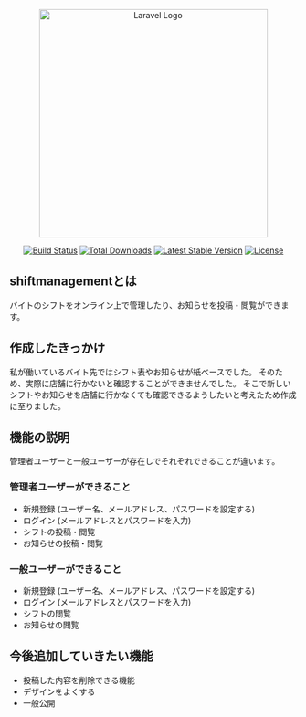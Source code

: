 <p align="center"><a href="https://laravel.com" target="_blank"><img src="https://raw.githubusercontent.com/laravel/art/master/logo-lockup/5%20SVG/2%20CMYK/1%20Full%20Color/laravel-logolockup-cmyk-red.svg" width="400" alt="Laravel Logo"></a></p>

<p align="center">
<a href="https://github.com/laravel/framework/actions"><img src="https://github.com/laravel/framework/workflows/tests/badge.svg" alt="Build Status"></a>
<a href="https://packagist.org/packages/laravel/framework"><img src="https://img.shields.io/packagist/dt/laravel/framework" alt="Total Downloads"></a>
<a href="https://packagist.org/packages/laravel/framework"><img src="https://img.shields.io/packagist/v/laravel/framework" alt="Latest Stable Version"></a>
<a href="https://packagist.org/packages/laravel/framework"><img src="https://img.shields.io/packagist/l/laravel/framework" alt="License"></a>
</p>

## shiftmanagementとは

バイトのシフトをオンライン上で管理したり、お知らせを投稿・閲覧ができます。

## 作成したきっかけ

私が働いているバイト先ではシフト表やお知らせが紙ベースでした。
そのため、実際に店舗に行かないと確認することができませんでした。
そこで新しいシフトやお知らせを店舗に行かなくても確認できるようしたいと考えたため作成に至りました。

## 機能の説明

管理者ユーザーと一般ユーザーが存在しでそれぞれできることが違います。

### 管理者ユーザーができること

- 新規登録
  (ユーザー名、メールアドレス、パスワードを設定する)
- ログイン
  (メールアドレスとパスワードを入力)
- シフトの投稿・閲覧
- お知らせの投稿・閲覧

### 一般ユーザーができること

- 新規登録
  (ユーザー名、メールアドレス、パスワードを設定する)
- ログイン
  (メールアドレスとパスワードを入力)
- シフトの閲覧
- お知らせの閲覧
  
## 今後追加していきたい機能

- 投稿した内容を削除できる機能
- デザインをよくする
-   一般公開
